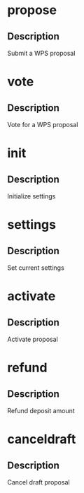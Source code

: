 <h1 class="contract">propose</h1>

## Description

Submit a WPS proposal

<h1 class="contract">vote</h1>

## Description

Vote for a WPS proposal

<h1 class="contract">init</h1>

## Description

Initialize settings

<h1 class="contract">settings</h1>

## Description

Set current settings

<h1 class="contract">activate</h1>

## Description

Activate proposal

<h1 class="contract">refund</h1>

## Description

Refund deposit amount

<h1 class="contract">canceldraft</h1>

## Description

Cancel draft proposal
